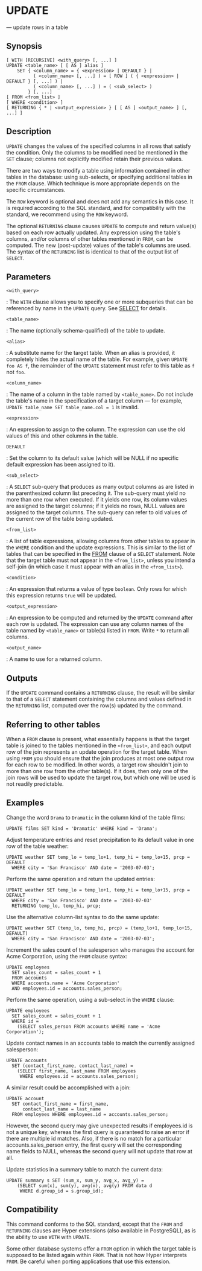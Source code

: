 # UPDATE

— update rows in a table

## Synopsis

```sql_template
[ WITH [RECURSIVE] <with_query> [, ...] ]
UPDATE <table_name> [ [ AS ] alias ]
    SET { <column_name> = { <expression> | DEFAULT } |
          ( <column_name> [, ...] ) = [ ROW ] ( { <expression> | DEFAULT } [, ...] ) |
          ( <column_name> [, ...] ) = ( <sub_select> )
        } [, ...]
[ FROM <from_list> ]
[ WHERE <condition> ]
[ RETURNING { * | <output_expression> } [ [ AS ] <output_name> ] [, ...] ]
```

## Description

`UPDATE` changes the values of the specified columns in all rows that
satisfy the condition. Only the columns to be modified need be mentioned
in the `SET` clause; columns not explicitly modified retain their
previous values.

There are two ways to modify a table using information contained in
other tables in the database: using sub-selects, or specifying
additional tables in the `FROM` clause. Which technique is more
appropriate depends on the specific circumstances.

The `ROW` keyword is optional and does not add any semantics in this
case. It is required according to the SQL standard, and for
compatibility with the standard, we recommend using the `ROW`
keyword.

The optional `RETURNING` clause causes `UPDATE` to compute and return
value(s) based on each row actually updated. Any expression using the
table's columns, and/or columns of other tables mentioned in `FROM`,
can be computed. The new (post-update) values of the table's columns
are used. The syntax of the `RETURNING` list is identical to that of the
output list of `SELECT`.

## Parameters

`<with_query>`

:   The `WITH` clause allows you to specify one or more subqueries that
    can be referenced by name in the `UPDATE` query. See
    [SELECT](select) for details.

`<table_name>`

:   The name (optionally schema-qualified) of the table to update.

`<alias>`

:   A substitute name for the target table. When an alias is provided,
    it completely hides the actual name of the table. For example, given
    `UPDATE foo AS f`, the remainder of the `UPDATE` statement must
    refer to this table as `f` not `foo`.

`<column_name>`

:   The name of a column in the table named by `<table_name>`. Do not
    include the table's name in the specification of a target column
    — for example, `UPDATE table_name SET table_name.col = 1` is
    invalid.

`<expression>`

:   An expression to assign to the column. The expression can use the
    old values of this and other columns in the table.

`DEFAULT`

:   Set the column to its default value (which will be NULL if no
    specific default expression has been assigned to it).

`<sub_select>`

:   A `SELECT` sub-query that produces as many output columns as are
    listed in the parenthesized column list preceding it. The sub-query
    must yield no more than one row when executed. If it yields one row,
    its column values are assigned to the target columns; if it yields
    no rows, NULL values are assigned to the target columns. The
    sub-query can refer to old values of the current row of the table
    being updated.

`<from_list>`

:   A list of table expressions, allowing columns from other tables to
    appear in the `WHERE` condition and the update expressions. This is
    similar to the list of tables that can be specified in the
    [FROM](select#from) clause of a `SELECT` statement. Note that the
    target table must not appear in the `<from_list>`, unless you intend
    a self-join (in which case it must appear with an alias in the
    `<from_list>`).

`<condition>`

:   An expression that returns a value of type `boolean`. Only rows for
    which this expression returns `true` will be updated.

`<output_expression>`

:   An expression to be computed and returned by the `UPDATE` command
    after each row is updated. The expression can use any column names
    of the table named by `<table_name>` or table(s) listed in `FROM`.
    Write `*` to return all columns.

`<output_name>`

:   A name to use for a returned column.

## Outputs

If the `UPDATE` command contains a `RETURNING` clause, the result will
be similar to that of a `SELECT` statement containing the columns and
values defined in the `RETURNING` list, computed over the row(s) updated
by the command.

## Referring to other tables

When a `FROM` clause is present, what essentially happens is that the
target table is joined to the tables mentioned in the `<from_list>`, and
each output row of the join represents an update operation for the
target table. When using `FROM` you should ensure that the join produces
at most one output row for each row to be modified. In other words, a
target row shouldn't join to more than one row from the other table(s).
If it does, then only one of the join rows will be used to update the
target row, but which one will be used is not readily predictable.

## Examples

Change the word `Drama` to `Dramatic` in the column kind of the table
films:

    UPDATE films SET kind = 'Dramatic' WHERE kind = 'Drama';

Adjust temperature entries and reset precipitation to its default value
in one row of the table weather:

    UPDATE weather SET temp_lo = temp_lo+1, temp_hi = temp_lo+15, prcp = DEFAULT
      WHERE city = 'San Francisco' AND date = '2003-07-03';

Perform the same operation and return the updated entries:

    UPDATE weather SET temp_lo = temp_lo+1, temp_hi = temp_lo+15, prcp = DEFAULT
      WHERE city = 'San Francisco' AND date = '2003-07-03'
      RETURNING temp_lo, temp_hi, prcp;

Use the alternative column-list syntax to do the same update:

    UPDATE weather SET (temp_lo, temp_hi, prcp) = (temp_lo+1, temp_lo+15, DEFAULT)
      WHERE city = 'San Francisco' AND date = '2003-07-03';

Increment the sales count of the salesperson who manages the account for
Acme Corporation, using the `FROM` clause syntax:

    UPDATE employees
      SET sales_count = sales_count + 1
      FROM accounts
      WHERE accounts.name = 'Acme Corporation'
      AND employees.id = accounts.sales_person;

Perform the same operation, using a sub-select in the `WHERE` clause:

    UPDATE employees
      SET sales_count = sales_count + 1
      WHERE id =
        (SELECT sales_person FROM accounts WHERE name = 'Acme Corporation');

Update contact names in an accounts table to match the currently
assigned salesperson:

    UPDATE accounts
      SET (contact_first_name, contact_last_name) =
        (SELECT first_name, last_name FROM employees
         WHERE employees.id = accounts.sales_person);

A similar result could be accomplished with a join:

    UPDATE account
      SET contact_first_name = first_name,
          contact_last_name = last_name
      FROM employees WHERE employees.id = accounts.sales_person;

However, the second query may give unexpected results if employees.id is
not a unique key, whereas the first query is guaranteed to raise an
error if there are multiple id matches. Also, if there is no match for a
particular accounts.sales_person entry, the first query will set the
corresponding name fields to NULL, whereas the second query will not
update that row at all.

Update statistics in a summary table to match the current data:

    UPDATE summary s SET (sum_x, sum_y, avg_x, avg_y) =
        (SELECT sum(x), sum(y), avg(x), avg(y) FROM data d
         WHERE d.group_id = s.group_id);

## Compatibility

This command conforms to the SQL standard, except that the `FROM` and
`RETURNING` clauses are Hyper extensions (also available in PostgreSQL),
as is the ability to use `WITH` with `UPDATE`.

Some other database systems offer a `FROM` option in which the target
table is supposed to be listed again within `FROM`. That is not how
Hyper interprets `FROM`. Be careful when porting applications that use
this extension.
